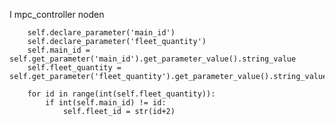 I mpc_controller noden        
        
        self.declare_parameter('main_id')
        self.declare_parameter('fleet_quantity')
        self.main_id = self.get_parameter('main_id').get_parameter_value().string_value
        self.fleet_quantity = self.get_parameter('fleet_quantity').get_parameter_value().string_value
        
        for id in range(int(self.fleet_quantity)):
            if int(self.main_id) != id:
                self.fleet_id = str(id+2)